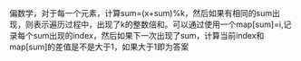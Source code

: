 偏数学，对于每一个元素，计算sum=(x+sum)%k，然后如果有相同的sum出现，则表示遍历过程中，出现了k的整数倍和。可以通过使用一个map[sum]=i,记录每个sum出现的index，然后如果下一次出现了sum，计算当前index和map[sum]的差值是不是大于1，如果大于1即为答案
